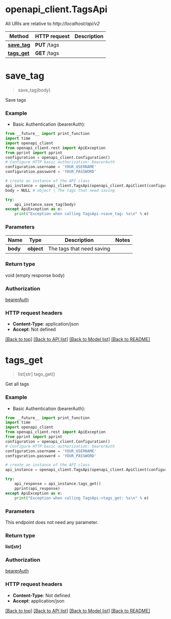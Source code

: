 # openapi_client.TagsApi

All URIs are relative to *http://localhost/api/v2*

Method | HTTP request | Description
------------- | ------------- | -------------
[**save_tag**](TagsApi.md#save_tag) | **PUT** /tags | 
[**tags_get**](TagsApi.md#tags_get) | **GET** /tags | 


# **save_tag**
> save_tag(body)



Save tags

### Example

* Basic Authentication (bearerAuth): 
```python
from __future__ import print_function
import time
import openapi_client
from openapi_client.rest import ApiException
from pprint import pprint
configuration = openapi_client.Configuration()
# Configure HTTP basic authorization: bearerAuth
configuration.username = 'YOUR_USERNAME'
configuration.password = 'YOUR_PASSWORD'

# create an instance of the API class
api_instance = openapi_client.TagsApi(openapi_client.ApiClient(configuration))
body = NULL # object | The tags that need saving

try:
    api_instance.save_tag(body)
except ApiException as e:
    print("Exception when calling TagsApi->save_tag: %s\n" % e)
```

### Parameters

Name | Type | Description  | Notes
------------- | ------------- | ------------- | -------------
 **body** | **object**| The tags that need saving | 

### Return type

void (empty response body)

### Authorization

[bearerAuth](../README.md#bearerAuth)

### HTTP request headers

 - **Content-Type**: application/json
 - **Accept**: Not defined

[[Back to top]](#) [[Back to API list]](../README.md#documentation-for-api-endpoints) [[Back to Model list]](../README.md#documentation-for-models) [[Back to README]](../README.md)

# **tags_get**
> list[str] tags_get()



Get all tags

### Example

* Basic Authentication (bearerAuth): 
```python
from __future__ import print_function
import time
import openapi_client
from openapi_client.rest import ApiException
from pprint import pprint
configuration = openapi_client.Configuration()
# Configure HTTP basic authorization: bearerAuth
configuration.username = 'YOUR_USERNAME'
configuration.password = 'YOUR_PASSWORD'

# create an instance of the API class
api_instance = openapi_client.TagsApi(openapi_client.ApiClient(configuration))

try:
    api_response = api_instance.tags_get()
    pprint(api_response)
except ApiException as e:
    print("Exception when calling TagsApi->tags_get: %s\n" % e)
```

### Parameters
This endpoint does not need any parameter.

### Return type

**list[str]**

### Authorization

[bearerAuth](../README.md#bearerAuth)

### HTTP request headers

 - **Content-Type**: Not defined
 - **Accept**: application/json

[[Back to top]](#) [[Back to API list]](../README.md#documentation-for-api-endpoints) [[Back to Model list]](../README.md#documentation-for-models) [[Back to README]](../README.md)

